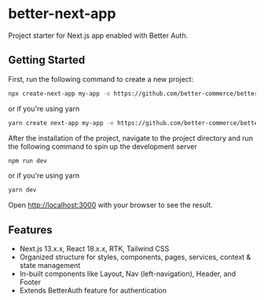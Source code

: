 # better-next-app

Project starter for Next.js app enabled with Better Auth.

## Getting Started

First, run the following command to create a new project:

```bash
npx create-next-app my-app -e https://github.com/better-commerce/bettercommerce-next-app
```

or if you're using yarn

```bash
yarn create next-app my-app -e https://github.com/better-commerce/bettercommerce-next-app
```

After the installation of the project, navigate to the project directory and run the following command to spin up the development server

```bash
npm run dev
```

or if you're using yarn

```bash
yarn dev
```

Open [http://localhost:3000](http://localhost:3000) with your browser to see the result.

## Features

- Next.js 13.x.x, React 18.x.x, RTK, Tailwind CSS
- Organized structure for styles, components, pages, services, context & state management
- In-built components like Layout, Nav (left-navigation), Header, and Footer
- Extends BetterAuth feature for authentication
